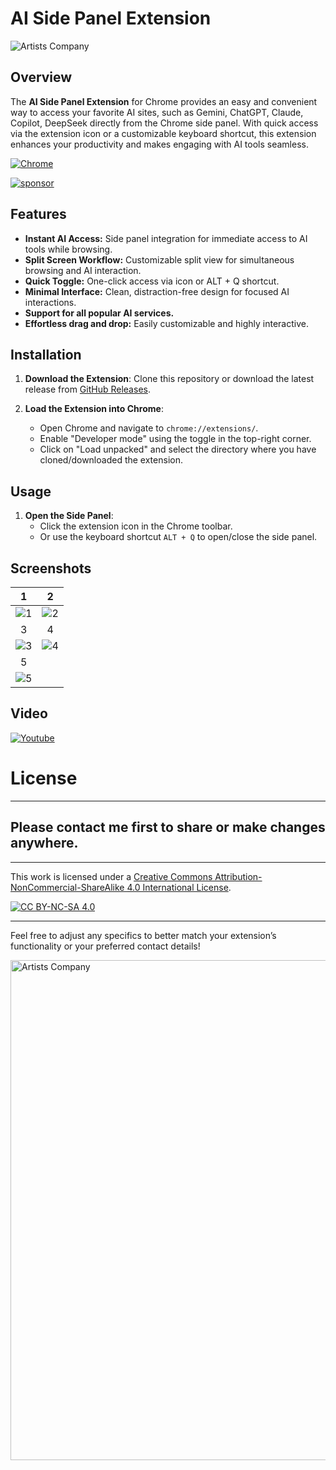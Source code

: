 
# AI Side Panel Extension

![Artists Company](https://raw.githubusercontent.com/creosB/AI-Side-Panel-Extension/refs/heads/main/Images/EN/EN_Marquee_Promo.png)

## Overview

The **AI Side Panel Extension** for Chrome provides an easy and convenient way to access your favorite AI sites, such as Gemini, ChatGPT, Claude, Copilot, DeepSeek directly from the Chrome side panel. With quick access via the extension icon or a customizable keyboard shortcut, this extension enhances your productivity and makes engaging with AI tools seamless.


[![Chrome](https://user-images.githubusercontent.com/53124886/111952712-34f12300-8aee-11eb-9fdd-ad579a1eb235.png)](https://chromewebstore.google.com/detail/ai-side-panel/icapcpllhdnnpcmfdcgpnbgchfenmjmg)
 
[![sponsor](https://www.buymeacoffee.com/assets/img/custom_images/orange_img.png)](https://www.buymeacoffee.com/creos)

## Features

- **Instant AI Access:** Side panel integration for immediate access to AI tools while browsing.
- **Split Screen Workflow:** Customizable split view for simultaneous browsing and AI interaction.
- **Quick Toggle:** One-click access via icon or ALT + Q shortcut.
- **Minimal Interface:** Clean, distraction-free design for focused AI interactions.
- **Support for all popular AI services.**
- **Effortless drag and drop:** Easily customizable and highly interactive.

## Installation

1. **Download the Extension**: Clone this repository or download the latest release from [GitHub Releases](https://github.com/creosB/AI-Side-Panel-Extension/releases/tag/release).
2. **Load the Extension into Chrome**:

   - Open Chrome and navigate to `chrome://extensions/`.
   - Enable "Developer mode" using the toggle in the top-right corner.
   - Click on "Load unpacked" and select the directory where you have cloned/downloaded the extension.

## Usage

1. **Open the Side Panel**:
   - Click the extension icon in the Chrome toolbar.
   - Or use the keyboard shortcut `ALT + Q` to open/close the side panel.

## Screenshots
1          |  2
:-------------------------:|:-------------------------:
![1](https://raw.githubusercontent.com/creosB/AI-Side-Panel-Extension/refs/heads/main/Images/EN/EN_Screen1.png) | ![2](https://raw.githubusercontent.com/creosB/AI-Side-Panel-Extension/refs/heads/main/Images/EN/EN_Screen2.png)
3            |  4
![3](https://raw.githubusercontent.com/creosB/AI-Side-Panel-Extension/refs/heads/main/Images/EN/EN_Screen3.png) | ![4](https://raw.githubusercontent.com/creosB/AI-Side-Panel-Extension/refs/heads/main/Images/EN/EN_Screen4.png)
5           |         
![5](https://raw.githubusercontent.com/creosB/AI-Side-Panel-Extension/refs/heads/main/Images/EN/EN_Screen5.png) | 

## Video
[![Youtube](http://img.youtube.com/vi/IXg5vbPg-i0/0.jpg)](https://youtu.be/IXg5vbPg-i0)


# License

---

## Please contact me first to share or make changes anywhere.
***
This work is licensed under a
[Creative Commons Attribution-NonCommercial-ShareAlike 4.0 International License][cc-by-nc-sa].

[![CC BY-NC-SA 4.0][cc-by-nc-sa-image]][cc-by-nc-sa]

[cc-by-nc-sa]: http://creativecommons.org/licenses/by-nc-sa/4.0/
[cc-by-nc-sa-image]: https://licensebuttons.net/l/by-nc-sa/4.0/88x31.png
[cc-by-nc-sa-shield]: https://img.shields.io/badge/License-CC%20BY--NC--SA%204.0-lightgrey.svg
***

Feel free to adjust any specifics to better match your extension’s functionality or your preferred contact details!

<a href="https://artistscompany.net/">
  <img src="https://raw.githubusercontent.com/creosB/presentation/main/background.png" alt="Artists Company" width="800">
</a>
